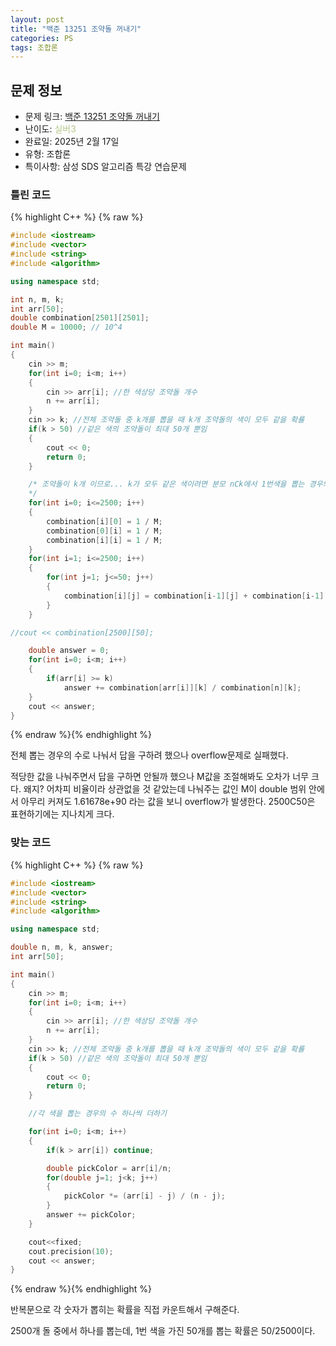 ```yaml
---
layout: post
title: "백준 13251 조약돌 꺼내기"
categories: PS
tags: 조합론
---
```


## 문제 정보
- 문제 링크: [백준 13251 조약돌 꺼내기](https://www.acmicpc.net/problem/13251)
- 난이도: <span style="color:#B5C78A">실버3</span>
- 완료일: 2025년 2월 17일
- 유형: 조합론
- 특이사항: 삼성 SDS 알고리즘 특강 연습문제

### 틀린 코드

{% highlight C++ %} {% raw %}
```C++
#include <iostream>
#include <vector>
#include <string>
#include <algorithm>

using namespace std;

int n, m, k;
int arr[50];
double combination[2501][2501];
double M = 10000; // 10^4

int main()
{
	cin >> m;
	for(int i=0; i<m; i++)
	{
		cin >> arr[i]; //한 색상당 조약돌 개수
		n += arr[i];
	}
	cin >> k; //전체 조약돌 중 k개를 뽑을 때 k개 조약돌의 색이 모두 같을 확률
	if(k > 50) //같은 색의 조약돌이 최대 50개 뿐임 
	{
		cout << 0;
		return 0;
	}

	/* 조약돌이 k개 이므로... k가 모두 같은 색이려면 분모 nCk에서 1번색을 뽑는 경우의 수 + 2번색을 뽑는 경우의 수 + 3번색을 뽑는 경우의 수 + ... 
	*/
	for(int i=0; i<=2500; i++)
	{
		combination[i][0] = 1 / M;
		combination[0][i] = 1 / M;
		combination[i][i] = 1 / M;
	}
	for(int i=1; i<=2500; i++)
	{
		for(int j=1; j<=50; j++)
		{
			combination[i][j] = combination[i-1][j] + combination[i-1][j-1];
		}
	}

//cout << combination[2500][50];

	double answer = 0;
	for(int i=0; i<m; i++)
	{
		if(arr[i] >= k)
			answer += combination[arr[i]][k] / combination[n][k];
	}
	cout << answer;
}
```
{% endraw %}{% endhighlight %}

전체 뽑는 경우의 수로 나눠서 답을 구하려 했으나 overflow문제로 실패했다.

적당한 값을 나눠주면서 답을 구하면 안될까 했으나 M값을 조절해봐도 오차가 너무 크다. 왜지? 어차피 비율이라 상관없을 것 같았는데 나눠주는 값인 M이 double 범위 안에서 아무리 커져도 1.61678e+90 라는 값을 보니 overflow가 발생한다. 2500C50은 표현하기에는 지나치게 크다.

### 맞는 코드

{% highlight C++ %} {% raw %}
```C++
#include <iostream>
#include <vector>
#include <string>
#include <algorithm>

using namespace std;

double n, m, k, answer;
int arr[50];

int main()
{
	cin >> m;
	for(int i=0; i<m; i++)
	{
		cin >> arr[i]; //한 색상당 조약돌 개수
		n += arr[i];
	}
	cin >> k; //전체 조약돌 중 k개를 뽑을 때 k개 조약돌의 색이 모두 같을 확률
	if(k > 50) //같은 색의 조약돌이 최대 50개 뿐임 
	{
		cout << 0;
		return 0;
	}

	//각 색을 뽑는 경우의 수 하나씩 더하기

	for(int i=0; i<m; i++)
	{
		if(k > arr[i]) continue;

		double pickColor = arr[i]/n;
		for(double j=1; j<k; j++)
		{
			pickColor *= (arr[i] - j) / (n - j);
		}
		answer += pickColor;
	}

	cout<<fixed;
	cout.precision(10);
	cout << answer;
}
```
{% endraw %}{% endhighlight %}

반복문으로 각 숫자가 뽑히는 확률을 직접 카운트해서 구해준다.

2500개 돌 중에서 하나를 뽑는데, 1번 색을 가진 50개를 뽑는 확률은 50/2500이다.
